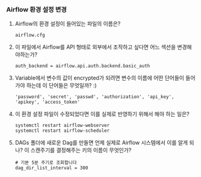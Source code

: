 ### Airflow 환경 설정 변경

1. Airflow의 환경 설정이 들어있는 파일의 이름은?
   ```
   airflow.cfg
2. 이 파일에서 Airflow를 API 형태로 외부에서 조작하고 싶다면 어느 섹션을 변경해야하는가?
   ```
   auth_backend = airflow.api.auth.backend.basic_auth
3. Variable에서 변수의 값이 encrypted가 되려면 변수의 이름에 어떤 단어들이 들어가야 하는데 이 단어들은 무엇일까? :)
   ```
   'password', 'secret', 'passwd', 'authorization', 'api_key', 'apikey', 'access_token'

4. 이 환경 설정 파일이 수정되었다면 이를 실제로 반영하기 위해서 해야 하는 일은?
   ```
   systemctl restart airflow-webserver
   systemctl restart airflow-scheduler

5. DAGs 폴더에 새로운 Dag를 만들면 언제 실제로 Airflow 시스템에서 이를 알게 되나?
   이 스캔주기를 결정해주는 키의 이름이 무엇인가?
   ```
   # 기본 5분 주기로 조회합니다
   dag_dir_list_interval = 300